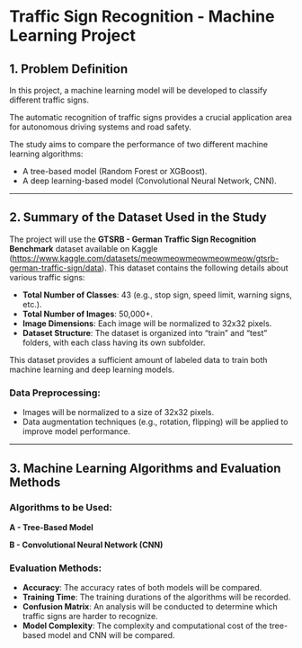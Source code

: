 # Traffic Sign Recognition - Machine Learning Project  

## 1. Problem Definition  

In this project, a machine learning model will be developed to classify different traffic signs.  

The automatic recognition of traffic signs provides a crucial application area for autonomous driving systems and road safety.  

The study aims to compare the performance of two different machine learning algorithms:  

- A tree-based model (Random Forest or XGBoost).  
- A deep learning-based model (Convolutional Neural Network, CNN).  

---  

## 2. Summary of the Dataset Used in the Study  

The project will use the **GTSRB - German Traffic Sign Recognition Benchmark** dataset available on Kaggle (https://www.kaggle.com/datasets/meowmeowmeowmeowmeow/gtsrb-german-traffic-sign/data). This dataset contains the following details about various traffic signs:  

- **Total Number of Classes**: 43 (e.g., stop sign, speed limit, warning signs, etc.).  
- **Total Number of Images**: 50,000+.  
- **Image Dimensions**: Each image will be normalized to 32x32 pixels.  
- **Dataset Structure**: The dataset is organized into “train” and “test” folders, with each class having its own subfolder.  

This dataset provides a sufficient amount of labeled data to train both machine learning and deep learning models.  

### **Data Preprocessing:**  
- Images will be normalized to a size of 32x32 pixels.  
- Data augmentation techniques (e.g., rotation, flipping) will be applied to improve model performance.  

---  

## 3. Machine Learning Algorithms and Evaluation Methods  

### **Algorithms to be Used:**  

**A - Tree-Based Model**  

**B - Convolutional Neural Network (CNN)**  

### **Evaluation Methods:**  
- **Accuracy**: The accuracy rates of both models will be compared.  
- **Training Time**: The training durations of the algorithms will be recorded.  
- **Confusion Matrix**: An analysis will be conducted to determine which traffic signs are harder to recognize.  
- **Model Complexity**: The complexity and computational cost of the tree-based model and CNN will be compared.  

